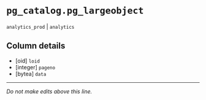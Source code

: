 # `pg_catalog.pg_largeobject`
`analytics_prod` | `analytics`

## Column details
* [oid]       `loid`
* [integer]   `pageno`
* [bytea]     `data`

-------------------------------------------------------------------------------
*Do not make edits above this line.*
